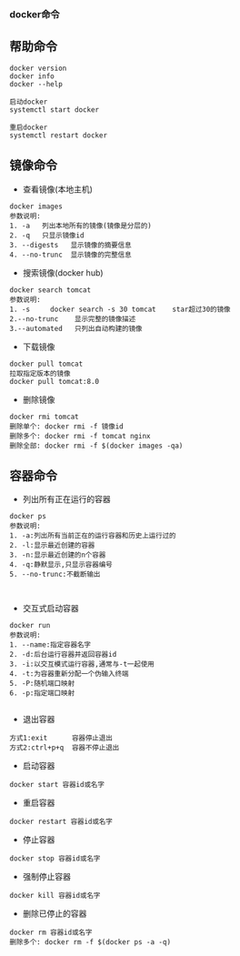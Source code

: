### docker命令

## 帮助命令
```
docker version
docker info
docker --help

启动docker
systemctl start docker

重启docker
systemctl restart docker
```


## 镜像命令

* 查看镜像(本地主机)
```
docker images
参数说明:
1. -a   列出本地所有的镜像(镜像是分层的)
2. -q   只显示镜像id
3. --digests   显示镜像的摘要信息
4. --no-trunc  显示镜像的完整信息
```


* 搜索镜像(docker hub)
```
docker search tomcat
参数说明:
1. -s     docker search -s 30 tomcat    star超过30的镜像
2.--no-trunc    显示完整的镜像描述
3.--automated   只列出自动构建的镜像
```


* 下载镜像
```
docker pull tomcat
拉取指定版本的镜像
docker pull tomcat:8.0
```


* 删除镜像
```
docker rmi tomcat
删除单个: docker rmi -f 镜像id
删除多个: docker rmi -f tomcat nginx
删除全部: docker rmi -f $(docker images -qa)
```


## 容器命令

* 列出所有正在运行的容器
```
docker ps
参数说明:
1. -a:列出所有当前正在的运行容器和历史上运行过的
2. -l:显示最近创建的容器
3. -n:显示最近创建的n个容器
4. -q:静默显示,只显示容器编号
5. --no-trunc:不截断输出



```

* 交互式启动容器
```
docker run 
参数说明:
1. --name:指定容器名字
2. -d:后台运行容器并返回容器id
3. -i:以交互模式运行容器,通常与-t一起使用
4. -t:为容器重新分配一个伪输入终端
5. -P:随机端口映射 
6. -p:指定端口映射


```

* 退出容器
```
方式1:exit      容器停止退出
方式2:ctrl+p+q  容器不停止退出
```

* 启动容器
```
docker start 容器id或名字
```

* 重启容器
```
docker restart 容器id或名字
```

* 停止容器
```
docker stop 容器id或名字
```

* 强制停止容器
```
docker kill 容器id或名字
```

* 删除已停止的容器
```
docker rm 容器id或名字
删除多个: docker rm -f $(docker ps -a -q)
```